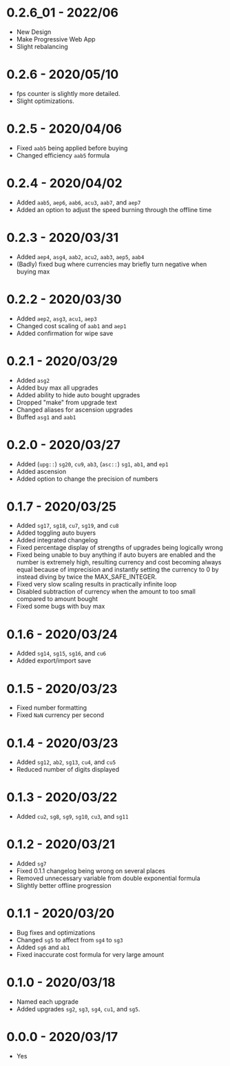# 0.2.6_01 - 2022/06
* New Design
* Make Progressive Web App
* Slight rebalancing

# 0.2.6 - 2020/05/10
* fps counter is slightly more detailed.
* Slight optimizations.

# 0.2.5 - 2020/04/06
* Fixed `aab5` being applied before buying
* Changed efficiency `aab5` formula

# 0.2.4 - 2020/04/02
* Added `aab5`, `aep6`, `aab6`, `acu3`, `aab7`, and `aep7`
* Added an option to adjust the speed burning through the offline time

# 0.2.3 - 2020/03/31
* Added `aep4`, `asg4`, `aab2`, `acu2`, `aab3`, `aep5`, `aab4`
* (Badly) fixed bug where currencies may briefly turn negative when buying max

# 0.2.2 - 2020/03/30
* Added `aep2`, `asg3`, `acu1`, `aep3`
* Changed cost scaling of `aab1` and `aep1`
* Added confirmation for wipe save

# 0.2.1 - 2020/03/29
* Added `asg2`
* Added buy max all upgrades
* Added ability to hide auto bought upgrades
* Dropped "make" from upgrade text
* Changed aliases for ascension upgrades
* Buffed `asg1` and `aab1`

# 0.2.0 - 2020/03/27
* Added (`upg::`) `sg20`, `cu9`, `ab3`, (`asc::`) `sg1`, `ab1`, and `ep1`
* Added ascension
* Added option to change the precision of numbers

# 0.1.7 - 2020/03/25
* Added `sg17`, `sg18`, `cu7`, `sg19`, and `cu8`
* Added toggling auto buyers
* Added integrated changelog
* Fixed percentage display of strengths of upgrades being logically wrong
* Fixed being unable to buy anything if auto buyers are enabled and the number is extremely high, resulting currency and cost becoming always equal because of imprecision and instantly setting the currency to 0 by instead diving by twice the MAX_SAFE_INTEGER.
* Fixed very slow scaling results in practically infinite loop
* Disabled subtraction of currency when the amount to too small compared to amount bought
* Fixed some bugs with buy max

# 0.1.6 - 2020/03/24
* Added `sg14`, `sg15`, `sg16`, and `cu6`
* Added export/import save

# 0.1.5 - 2020/03/23
* Fixed number formatting
* Fixed `NaN` currency per second

# 0.1.4 - 2020/03/23
* Added `sg12`, `ab2`, `sg13`, `cu4`, and `cu5`
* Reduced number of digits displayed

# 0.1.3 - 2020/03/22
* Added `cu2`, `sg8`, `sg9`, `sg10`, `cu3`, and `sg11`

# 0.1.2 - 2020/03/21
* Added `sg7`
* Fixed 0.1.1 changelog being wrong on several places
* Removed unnecessary variable from double exponential formula
* Slightly better offline progression

# 0.1.1 - 2020/03/20
* Bug fixes and optimizations
* Changed `sg5` to affect from `sg4` to `sg3`
* Added `sg6` and `ab1`
* Fixed inaccurate cost formula for very large amount

# 0.1.0 - 2020/03/18
* Named each upgrade
* Added upgrades `sg2`, `sg3`, `sg4`, `cu1`, and `sg5`.

# 0.0.0 - 2020/03/17
* Yes